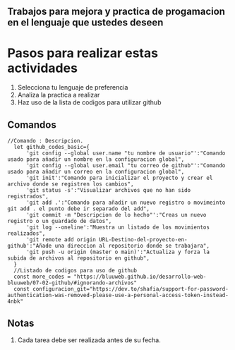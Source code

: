 ## Trabajos para mejora y practica de progamacion en el lenguaje que ustedes deseen

# Pasos para realizar estas actividades

<ol>
  <li>Selecciona tu lenguaje de preferencia</li>
  <li>Analiza la practica a realizar</li>
  <li>Haz uso de la lista de codigos para utilizar github</li>
</ol>

## Comandos

```JS
//Comando : Descripcion.
  let github_codes_basic={
      'git config --global user.name "tu nombre de usuario"':"Comando usado para añadir un nombre en la configuracion global",
      'git config --global user.email "tu correo de github"':"Comando usado para añadir un correo en la configuracion global",
      'git init':"Comando para inicializar el proyecto y crear el archivo donde se registren los cambios",
      'git status -s':"Visualizar archivos que no han sido registrados",
      'git add .':"Comando para añadir un nuevo registro o movimeinto git add . el punto debe ir separado del add",
      'git commit -m "Descripcion de lo hecho"':"Creas un nuevo registro o un guardado de datos",
      'git log --oneline':"Muestra un listado de los movimientos realizados",
      'git remote add origin URL-Destino-del-proyecto-en-github':"Añade una direccion al repositorio donde se trabajara",
      'git push -u origin (master o main)':"Actualiza y forza la subida de archivos al repositorio en github",
  }
  //Listado de codigos para uso de github
  const more_codes = "https://bluuweb.github.io/desarrollo-web-bluuweb/07-02-github/#ignorando-archivos"
  const configuracion_git="https://dev.to/shafia/support-for-password-authentication-was-removed-please-use-a-personal-access-token-instead-4nbk"

```

## Notas

<ol>
<li>Cada tarea debe ser realizada antes de su fecha.</li>
</ol>
